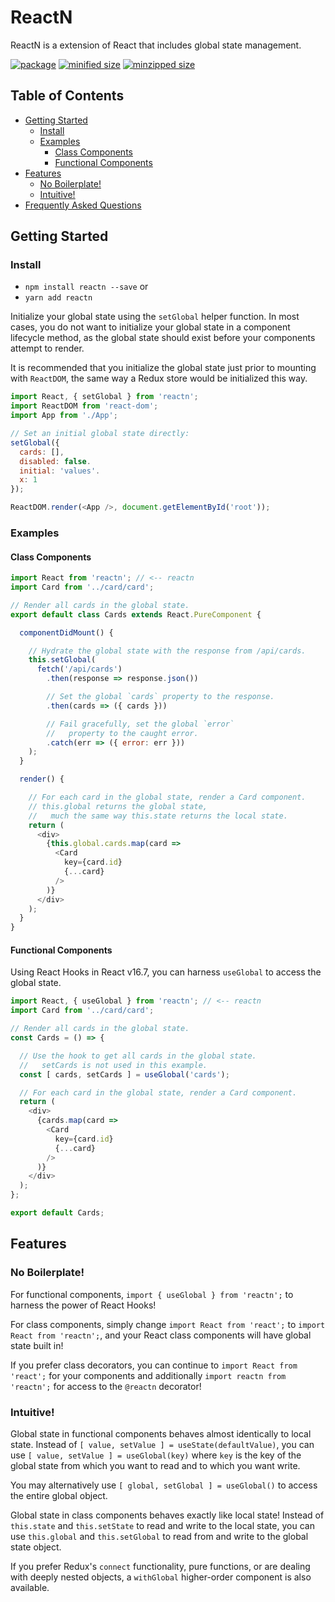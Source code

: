 # ReactN

ReactN is a extension of React that includes global state management.

[![package](https://img.shields.io/github/package-json/v/CharlesStover/reactn.svg)](https://www.npmjs.com/package/reactn/)
[![minified size](https://img.shields.io/bundlephobia/min/reactn.svg)](https://www.npmjs.com/package/reactn)
[![minzipped size](https://img.shields.io/bundlephobia/minzip/reactn.svg)](https://www.npmjs.com/package/reactn)

## Table of Contents

* [Getting Started](#getting-started)
  * [Install](#install)
  * [Examples](#examples)
    * [Class Components](#class-components)
    * [Functional Components](#functional-components)
* [Features](#features)
  * [No Boilerplate!](#no-boilerplate)
  * [Intuitive!](#intuitive)
* [Frequently Asked Questions](https://github.com/CharlesStover/reactn/blob/master/FAQ.md)

## Getting Started

### Install

* `npm install reactn --save` or
* `yarn add reactn`

Initialize your global state using the `setGlobal` helper function. In most cases, you do not want to initialize your global state in a component lifecycle method, as the global state should exist before your components attempt to render.

It is recommended that you initialize the global state just prior to mounting with `ReactDOM`, the same way a Redux store would be initialized this way.

```JavaScript
import React, { setGlobal } from 'reactn';
import ReactDOM from 'react-dom';
import App from './App';

// Set an initial global state directly:
setGlobal({
  cards: [],
  disabled: false.
  initial: 'values'.
  x: 1
});

ReactDOM.render(<App />, document.getElementById('root'));
```

### Examples

#### Class Components

```JavaScript
import React from 'reactn'; // <-- reactn
import Card from '../card/card';

// Render all cards in the global state.
export default class Cards extends React.PureComponent {

  componentDidMount() {

    // Hydrate the global state with the response from /api/cards.
    this.setGlobal(
      fetch('/api/cards')
        .then(response => response.json())

        // Set the global `cards` property to the response.
        .then(cards => ({ cards }))

        // Fail gracefully, set the global `error`
        //   property to the caught error.
        .catch(err => ({ error: err }))
    );
  }

  render() {

    // For each card in the global state, render a Card component.
    // this.global returns the global state,
    //   much the same way this.state returns the local state.
    return (
      <div>
        {this.global.cards.map(card =>
          <Card
            key={card.id}
            {...card}
          />
        )}
      </div>
    );
  }
}
```

#### Functional Components

Using React Hooks in React v16.7,
you can harness `useGlobal` to access the global state.

```JavaScript
import React, { useGlobal } from 'reactn'; // <-- reactn
import Card from '../card/card';

// Render all cards in the global state.
const Cards = () => {

  // Use the hook to get all cards in the global state.
  //   setCards is not used in this example.
  const [ cards, setCards ] = useGlobal('cards');

  // For each card in the global state, render a Card component.
  return (
    <div>
      {cards.map(card =>
        <Card
          key={card.id}
          {...card}
        />
      )}
    </div>
  );
};

export default Cards;
```

## Features

### No Boilerplate!

For functional components, `import { useGlobal } from 'reactn';` to harness the power of React Hooks!

For class components, simply change `import React from 'react';` to `import React from 'reactn';`, and your React class components will have global state built in!

If you prefer class decorators, you can continue to `import React from 'react';` for your components and additionally `import reactn from 'reactn';` for access to the `@reactn` decorator!

### Intuitive!

Global state in functional components behaves almost identically to local state. Instead of `[ value, setValue ] = useState(defaultValue)`, you can use `[ value, setValue ] = useGlobal(key)` where `key` is the key of the global state from which you want to read and to which you want write.

You may alternatively use `[ global, setGlobal ] = useGlobal()` to access the entire global object.

Global state in class components behaves exactly like local state! Instead of `this.state` and `this.setState` to read and write to the local state, you can use `this.global` and `this.setGlobal` to read from and write to the global state object.

If you prefer Redux's `connect` functionality, pure functions, or are dealing with deeply nested objects, a `withGlobal` higher-order component is also available.
